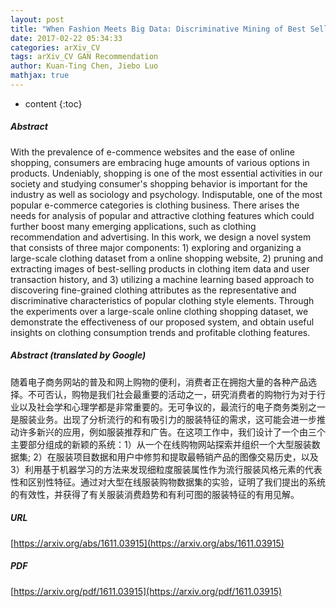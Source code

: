 ```yaml
---
layout: post
title: "When Fashion Meets Big Data: Discriminative Mining of Best Selling Clothing Features"
date: 2017-02-22 05:34:33
categories: arXiv_CV
tags: arXiv_CV GAN Recommendation
author: Kuan-Ting Chen, Jiebo Luo
mathjax: true
---
```


* content
{:toc}

##### Abstract
With the prevalence of e-commence websites and the ease of online shopping, consumers are embracing huge amounts of various options in products. Undeniably, shopping is one of the most essential activities in our society and studying consumer's shopping behavior is important for the industry as well as sociology and psychology. Indisputable, one of the most popular e-commerce categories is clothing business. There arises the needs for analysis of popular and attractive clothing features which could further boost many emerging applications, such as clothing recommendation and advertising. In this work, we design a novel system that consists of three major components: 1) exploring and organizing a large-scale clothing dataset from a online shopping website, 2) pruning and extracting images of best-selling products in clothing item data and user transaction history, and 3) utilizing a machine learning based approach to discovering fine-grained clothing attributes as the representative and discriminative characteristics of popular clothing style elements. Through the experiments over a large-scale online clothing shopping dataset, we demonstrate the effectiveness of our proposed system, and obtain useful insights on clothing consumption trends and profitable clothing features.

##### Abstract (translated by Google)
随着电子商务网站的普及和网上购物的便利，消费者正在拥抱大量的各种产品选择。不可否认，购物是我们社会最重要的活动之一，研究消费者的购物行为对于行业以及社会学和心理学都是非常重要的。无可争议的，最流行的电子商务类别之一是服装业务。出现了分析流行的和有吸引力的服装特征的需求，这可能会进一步推动许多新兴的应用，例如服装推荐和广告。在这项工作中，我们设计了一个由三个主要部分组成的新颖的系统：1）从一个在线购物网站探索并组织一个大型服装数据集; 2）在服装项目数据和用户中修剪和提取最畅销产品的图像交易历史，以及3）利用基于机器学习的方法来发现细粒度服装属性作为流行服装风格元素的代表性和区别性特征。通过对大型在线服装购物数据集的实验，证明了我们提出的系统的有效性，并获得了有关服装消费趋势和有利可图的服装特征的有用见解。

##### URL
[https://arxiv.org/abs/1611.03915](https://arxiv.org/abs/1611.03915)

##### PDF
[https://arxiv.org/pdf/1611.03915](https://arxiv.org/pdf/1611.03915)

